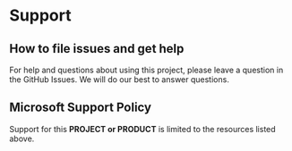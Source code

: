 # Support

## How to file issues and get help  

For help and questions about using this project, please leave a question in the GitHub Issues. We will do our best to answer questions.

## Microsoft Support Policy  

Support for this **PROJECT or PRODUCT** is limited to the resources listed above.
